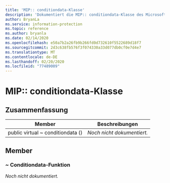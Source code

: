 ```yaml
---
title: 'MIP:: conditiondata-Klasse'
description: 'Dokumentiert die MIP:: conditiondata-Klasse des Microsoft Information Protection (MIP) SDK.'
author: BryanLa
ms.service: information-protection
ms.topic: reference
ms.author: bryanla
ms.date: 02/14/2020
ms.openlocfilehash: e50a7b2a26fb9b266fd0d732610f5522689d18f7
ms.sourcegitcommit: 2d3c638fb576f3f074330a33d077db0cf0e7d4e7
ms.translationtype: MT
ms.contentlocale: de-DE
ms.lasthandoff: 02/20/2020
ms.locfileid: "77489009"
---
```

# <a name="class-mipconditiondata"></a>MIP:: conditiondata-Klasse 
  
## <a name="summary"></a>Zusammenfassung
 Member                        | Beschreibungen                                
--------------------------------|---------------------------------------------
public virtual ~ conditiondata ()  | _Noch nicht dokumentiert._
  
## <a name="members"></a>Member
  
### <a name="conditiondata-function"></a>~ Conditiondata-Funktion
_Noch nicht dokumentiert._
